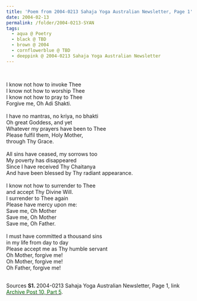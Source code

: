 ```yaml
---
title: 'Poem from 2004-0213 Sahaja Yoga Australian Newsletter, Page 1'
date: 2004-02-13
permalink: /folder/2004-0213-SYAN
tags:
  - aqua @ Poetry
  - black @ TBD
  - brown @ 2004
  - cornflowerblue @ TBD
  - deeppink @ 2004-0213 Sahaja Yoga Australian Newsletter
---
```


<br>

<p>
I know not how to invoke Thee<br>
I know not how to worship Thee<br>
I know not how to pray to Thee<br>
Forgive me, Oh Adi Shakti.<br>
<br>
I have no mantras, no kriya, no bhakti<br>
Oh great Goddess, and yet<br>
Whatever my prayers have been to Thee<br>
Please fulfil them, Holy Mother,<br>
through Thy Grace.<br>
<br>
All sins have ceased, my sorrows too<br>
My poverty has disappeared<br>
Since I have received Thy Chaitanya<br>
And have been blessed by Thy radiant appearance.<br>
<br>
I know not how to surrender to Thee<br>
and accept Thy Divine Will.<br>
I surrender to Thee again<br>
Please have mercy upon me:<br>
Save me, Oh Mother<br>
Save me, Oh Mother<br>
Save me, Oh Father.<br>
<br>
I must have committed a thousand sins<br>
in my life from day to day<br>
Please accept me as Thy humble servant<br>
Oh Mother, forgive me!<br>
Oh Mother, forgive me!<br>
Oh Father, forgive me!<br>
</p>

<br>

<wave-list>
<list-title color="DarkSeaGreen" width="55">Sources</list-title>
  <list-item color="BlanchedAlmond"  width="280"><b>S1. </b> 2004-0213 Sahaja Yoga Australian Newsletter, Page 1, link </font> <a href="https://seven-teams.github.io/archives/2023/0706-a"><font color="DarkGreen">Archive Post 10, Part 5</font></a>.</list-item>
</wave-list>